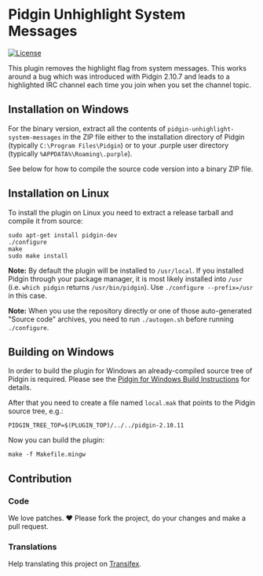 # Pidgin Unhighlight System Messages

[![License](https://img.shields.io/badge/License-GPLv2-blue.svg?style=flat)](COPYING)

This plugin removes the highlight flag from system messages. This works around
a bug which was introduced with Pidgin 2.10.7 and leads to a highlighted IRC
channel each time you join when you set the channel topic.


## Installation on Windows
For the binary version, extract all the contents of
`pidgin-unhighlight-system-messages` in the ZIP file either to the installation
directory of Pidgin (typically `C:\Program Files\Pidgin`) or to your .purple
user directory (typically `%APPDATA%\Roaming\.purple`).

See below for how to compile the source code version into a binary ZIP file.


## Installation on Linux
To install the plugin on Linux you need to extract a release tarball and
compile it from source:

    sudo apt-get install pidgin-dev
    ./configure
    make
    sudo make install

**Note:** By default the plugin will be installed to `/usr/local`.  If you
installed Pidgin through your package manager, it is most likely installed into
`/usr` (i.e. `which pidgin` returns `/usr/bin/pidgin`). Use
`./configure --prefix=/usr` in this case.

**Note:** When you use the repository directly or one of those auto-generated
"Source code" archives, you need to run `./autogen.sh` before running
`./configure`.


## Building on Windows
In order to build the plugin for Windows an already-compiled source tree of
Pidgin is required. Please see the [Pidgin for Windows Build
Instructions](https://developer.pidgin.im/wiki/BuildingWinPidgin) for details.

After that you need to create a file named `local.mak` that points to the
Pidgin source tree, e.g.:

    PIDGIN_TREE_TOP=$(PLUGIN_TOP)/../../pidgin-2.10.11

Now you can build the plugin:

    make -f Makefile.mingw


## Contribution

### Code
We love patches. :heart: Please fork the project, do your changes and make a
pull request.

### Translations
Help translating this project on
[Transifex](https://www.transifex.com/kgraefe/pidgin-unhighlight-system-messages/).
